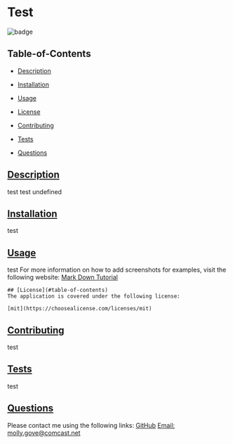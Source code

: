
  # Test
  
  ![badge](https://img.shields.io/badge/license-mit-blue)
    
  ## Table-of-Contents
  * [Description](#description)
  * [Installation](#installation)
  * [Usage](#usage)
  
  * [License](#license)
    
  * [Contributing](#contributing)
  * [Tests](#tests)
  * [Questions](#questions)
  ## [Description](#table-of-contents)
  test
  test
  undefined
  ## [Installation](#table-of-contents)
  test
  ## [Usage](#table-of-contents)
  test
  For more information on how to add screenshots for examples, visit the following website:
  [Mark Down Tutorial](https://agea.github.io/tutorial.md/)
  
    ## [License](#table-of-contents)
    The application is covered under the following license:
    
    [mit](https://choosealicense.com/licenses/mit)
      
      
  ## [Contributing](#table-of-contents)
  
  test
    
  ## [Tests](#table-of-contents)
  test
  ## [Questions](#table-of-contents)
  Please contact me using the following links:
  [GitHub](https://github.com/mollygove)
  [Email: molly.gove@comcast.net](mailto:molly.gove@comcast.net)
